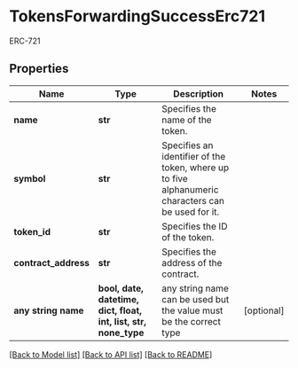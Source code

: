 # TokensForwardingSuccessErc721

ERC-721

## Properties
Name | Type | Description | Notes
------------ | ------------- | ------------- | -------------
**name** | **str** | Specifies the name of the token. | 
**symbol** | **str** | Specifies an identifier of the token, where up to five alphanumeric characters can be used for it. | 
**token_id** | **str** | Specifies the ID of the token. | 
**contract_address** | **str** | Specifies the address of the contract. | 
**any string name** | **bool, date, datetime, dict, float, int, list, str, none_type** | any string name can be used but the value must be the correct type | [optional]

[[Back to Model list]](../README.md#documentation-for-models) [[Back to API list]](../README.md#documentation-for-api-endpoints) [[Back to README]](../README.md)



